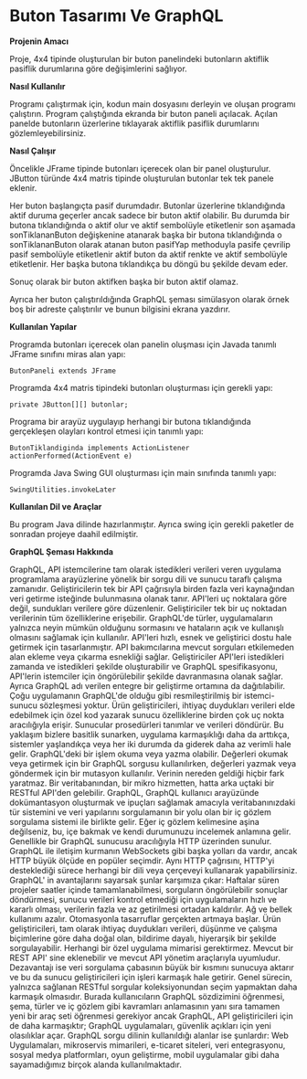 # Buton Tasarımı Ve GraphQL



**Projenin Amacı**


Proje, 4x4 tipinde oluşturulan bir buton panelindeki butonların aktiflik pasiflik durumlarına göre değişimlerini sağlıyor.



**Nasıl Kullanılır**


Programı çalıştırmak için, kodun main dosyasını derleyin ve oluşan programı çalıştırın. Program çalıştığında ekranda bir buton paneli açılacak. Açılan panelde butonların üzerlerine tıklayarak aktiflik pasiflik durumlarını gözlemleyebilirsiniz. 



 **Nasıl Çalışır**

 
 Öncelikle JFrame tipinde butonları içerecek olan bir panel oluşturulur. JButton türünde 4x4 matris tipinde oluşturulan butonlar tek tek panele eklenir.

 Her buton başlangıçta pasif durumdadır. Butonlar üzerlerine tıklandığında aktif duruma geçerler ancak sadece bir buton aktif olabilir. Bu durumda bir butona tıklandığında o aktif olur ve aktif sembolüyle etiketlenir son aşamada sonTiklananButon değişkenine atanarak başka bir butona tıklandığında o sonTiklananButon olarak atanan buton pasifYap methoduyla pasife çevrilip pasif sembolüyle etiketlenir aktif buton da aktif renkte ve aktif sembolüyle etiketlenir. Her başka butona tıklandıkça bu döngü bu şekilde devam eder. 

 Sonuç olarak bir buton aktifken başka bir buton aktif olamaz.

 Ayrıca her buton çalıştırıldığında GraphQL şeması simülasyon olarak örnek boş bir adreste çalıştırılır ve bunun bilgisini ekrana yazdırır.



 **Kullanılan Yapılar**


Programda butonları içerecek olan panelin oluşması için Javada tanımlı JFrame sınıfını miras alan yapı:
 
 `ButonPaneli extends JFrame`


 Programda 4x4 matris tipindeki butonları oluşturması için gerekli yapı:

 `private JButton[][] butonlar;`


 Programa bir arayüz uygulayıp herhangi bir butona tıklandığında gerçekleşen olayları kontrol etmesi için tanımlı yapı:

 `ButonTiklandiginda implements ActionListener`
 `actionPerformed(ActionEvent e)`


 Programda Java Swing GUI oluşturması için main sınıfında tanımlı yapı:

 `SwingUtilities.invokeLater`



 **Kullanılan Dil ve Araçlar**


Bu program Java dilinde hazırlanmıştır. Ayrıca swing için gerekli paketler de sonradan projeye daahil edilmiştir.



**GraphQL Şeması Hakkında**


GraphQL, API istemcilerine tam olarak istedikleri verileri veren uygulama programlama arayüzlerine yönelik
bir sorgu dili ve sunucu taraflı çalışma zamanıdır. Geliştiricilerin tek bir API çağrısıyla birden fazla veri
kaynağından veri getirme isteğinde bulunmasına olanak tanır. API'leri uç noktalara göre değil,
sundukları verilere göre düzenlenir. Geliştiriciler tek bir uç noktadan verilerinin tüm özelliklerine
erişebilir. GraphQL'de türler, uygulamaların yalnızca neyin mümkün olduğunu sormasını ve hataların
açık ve kullanışlı olmasını sağlamak için kullanılır. API'leri hızlı, esnek ve geliştirici dostu hale getirmek
için tasarlanmıştır. API bakımcılarına mevcut sorguları etkilemeden alan ekleme veya çıkarma
esnekliği sağlar. Geliştiriciler API'leri istedikleri zamanda ve istedikleri şekilde oluşturabilir ve
GraphQL spesifikasyonu, API'lerin istemciler için öngörülebilir şekilde davranmasına olanak sağlar.
Ayrıca GraphQL adı verilen entegre bir geliştirme ortamına da dağıtılabilir. Çoğu uygulamanın
GraphQL'de olduğu gibi resmileştirilmiş bir istemci-sunucu sözleşmesi yoktur. Ürün geliştiricileri,
ihtiyaç duydukları verileri elde edebilmek için özel kod yazarak sunucu özelliklerine birden çok uç
nokta aracılığıyla erişir. Sunucular prosedürleri tanımlar ve verileri döndürür. Bu yaklaşım bizlere
basitlik sunarken, uygulama karmaşıklığı daha da arttıkça, sistemler yaşlandıkça veya her iki durumda
da giderek daha az verimli hale gelir. GraphQL'deki bir işlem okuma veya yazma olabilir. Değerleri
okumak veya getirmek için bir GraphQL sorgusu kullanılırken, değerleri yazmak veya göndermek için
bir mutasyon kullanılır. Verinin nereden geldiği hiçbir fark yaratmaz. Bir veritabanından, bir mikro
hizmetten, hatta arka uçtaki bir RESTful API'den gelebilir. GraphQL, GraphQL kullanıcı arayüzünde
dokümantasyon oluşturmak ve ipuçları sağlamak amacıyla veritabanınızdaki tür sistemini ve veri
yapılarını sorgulamanın bir yolu olan bir iç gözlem sorgulama sistemi ile birlikte gelir. Eğer iç gözlem
kelimesine aşina değilseniz, bu, içe bakmak ve kendi durumunuzu incelemek anlamına gelir.
Genellikle bir GraphQL sunucusu aracılığıyla HTTP üzerinden sunulur. GraphQL ile iletişim kurmanın
WebSockets gibi başka yolları da vardır, ancak HTTP büyük ölçüde en popüler seçimdir. Aynı HTTP
çağrısını, HTTP'yi desteklediği sürece herhangi bir dili veya çerçeveyi kullanarak yapabilirsiniz.
GraphQL' in avantajlarını sayarsak şunlar karşımıza çıkar: Haftalar süren projeler saatler içinde
tamamlanabilmesi, sorguların öngörülebilir sonuçlar döndürmesi, sunucu verileri kontrol etmediği
için uygulamaların hızlı ve kararlı olması, verilerin fazla ve az getirilmesi ortadan kaldırılır. Ağ ve
bellek kullanımı azalır. Otomasyonla tasarruflar gerçekten artmaya başlar. Ürün geliştiricileri, tam
olarak ihtiyaç duydukları verileri, düşünme ve çalışma biçimlerine göre daha doğal olan, bildirime
dayalı, hiyerarşik bir şekilde sorgulayabilir. Herhangi bir özel uygulama mimarisi gerektirmez. Mevcut
bir REST API' sine eklenebilir ve mevcut API yönetim araçlarıyla uyumludur. Dezavantajı ise veri
sorgulama çabasının büyük bir kısmını sunucuya aktarır ve bu da sunucu geliştiricileri için işleri
karmaşık hale getirir. Genel sürecin, yalnızca sağlanan RESTful sorgular koleksiyonundan seçim
yapmaktan daha karmaşık olmasıdır. Burada kullanıcıların GraphQL sözdizimini öğrenmesi, şema,
türler ve iç gözlem gibi kavramları anlamasının yanı sıra tamamen yeni bir araç seti öğrenmesi
gerekiyor ancak GraphQL, API geliştiricileri için de daha karmaşıktır; GraphQL uygulamaları, güvenlik
açıkları için yeni olasılıklar açar. GraphQL sorgu dilinin kullanıldığı alanlar ise şunlardır: Web
Uygulamaları, mikroservis mimarileri, e-ticaret siteleri, veri entegrasyonu, sosyal medya platformları,
oyun geliştirme, mobil uygulamalar gibi daha sayamadığımız birçok alanda kullanılmaktadır.
 

 
